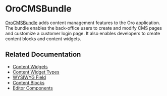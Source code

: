 <a id="bundle-docs-commerce-cms-bundle"></a>

# OroCMSBundle

<a href="https://github.com/oroinc/orocommerce/tree/master/src/Oro/Bundle/CMSBundle" target="_blank">OroCMSBundle</a> adds content management features to the Oro application. The bundle enables the back-office users to create and modify CMS pages and customize a customer login page. It also enables developers to create content blocks and content widgets.

## Related Documentation

* [Content Widgets](content-widgets/index.md#content-widgets)
* [Content Widget Types](content-widget-types.md#bundle-docs-commerce-cms-bundle-content-widget-types)
* [WYSIWYG Field](WYSIWYG-field/index.md#wysiwyg-field-dev-guide)
* [Content Blocks](content-blocks.md#bundle-docs-commerce-cms-bundle-content-blocks)
* [Editor Components](editor-components.md#bundle-docs-commerce-cms-bundle-editor-components)

<!-- Frontend -->

